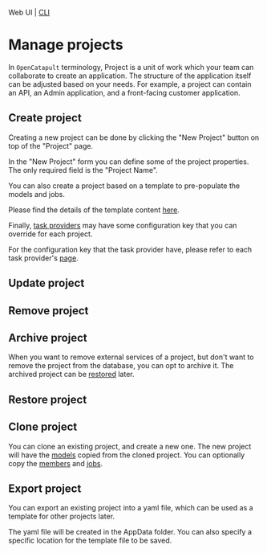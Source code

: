 Web UI | [CLI](projects.md)

# Manage projects

In `OpenCatapult` terminology, Project is a unit of work which your team can collaborate to create an application. The structure of the application itself can be adjusted based on your needs. For example, a project can contain an API, an Admin application, and a front-facing customer application.

## Create project

Creating a new project can be done by clicking the "New Project" button on top of the "Project" page.

In the "New Project" form you can define some of the project properties. The only required field is the "Project Name".

You can also create a project based on a template to pre-populate the models and jobs.

Please find the details of the template content [here](../dev-guides/project-template.md).

Finally, [task providers](../home/intro.md#task-providers) may have some configuration key that you can override for each project.

For the configuration key that the task provider have, please refer to each task provider's [page](../task-providers/task-provider.md).

## Update project



## Remove project



## Archive project

When you want to remove external services of a project, but don't want to remove the project from the database, you can opt to archive it. The archived project can be [restored](#restore-project) later.

## Restore project



## Clone project

You can clone an existing project, and create a new one. The new project will have the [models](data-models.md) copied from the cloned project. You can optionally copy the [members](project-members.md) and [jobs](job-definitions.md).

## Export project

You can export an existing project into a yaml file, which can be used as a template for other projects later.

The yaml file will be created in the AppData folder. You can also specify a specific location for the template file to be saved.